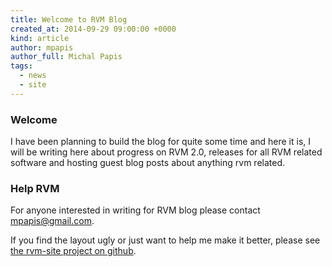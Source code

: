 ```yaml
---
title: Welcome to RVM Blog
created_at: 2014-09-29 09:00:00 +0000
kind: article
author: mpapis
author_full: Michal Papis
tags:
  - news
  - site
---
```

### Welcome

I have been planning to build the blog for quite some time and here it
is, I will be writing here about progress on RVM 2.0, releases for all
RVM related software and hosting guest blog posts about anything rvm
related.

<!-- more -->

### Help RVM

For anyone interested in writing for RVM blog please contact
<mpapis@gmail.com>.

If you find the layout ugly or just want to help me make it better,
please see
[the rvm-site project on github](https://github.com/rvm/rvm-site).
